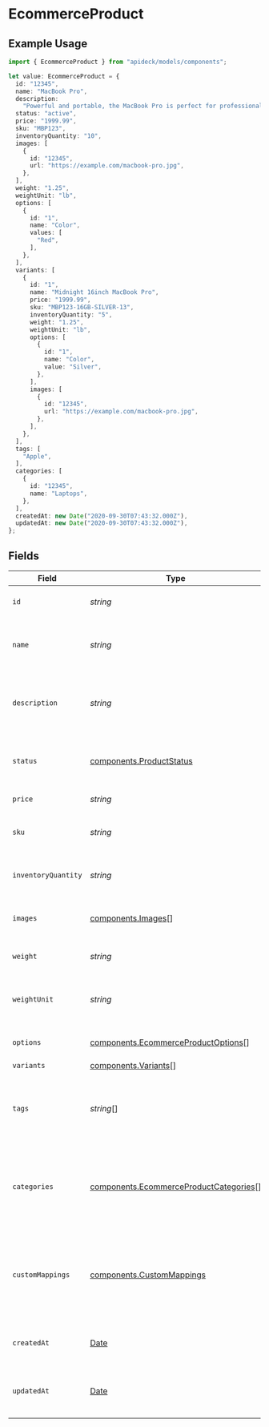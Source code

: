 # EcommerceProduct

## Example Usage

```typescript
import { EcommerceProduct } from "apideck/models/components";

let value: EcommerceProduct = {
  id: "12345",
  name: "MacBook Pro",
  description:
    "Powerful and portable, the MacBook Pro is perfect for professionals and creatives.",
  status: "active",
  price: "1999.99",
  sku: "MBP123",
  inventoryQuantity: "10",
  images: [
    {
      id: "12345",
      url: "https://example.com/macbook-pro.jpg",
    },
  ],
  weight: "1.25",
  weightUnit: "lb",
  options: [
    {
      id: "1",
      name: "Color",
      values: [
        "Red",
      ],
    },
  ],
  variants: [
    {
      id: "1",
      name: "Midnight 16inch MacBook Pro",
      price: "1999.99",
      sku: "MBP123-16GB-SILVER-13",
      inventoryQuantity: "5",
      weight: "1.25",
      weightUnit: "lb",
      options: [
        {
          id: "1",
          name: "Color",
          value: "Silver",
        },
      ],
      images: [
        {
          id: "12345",
          url: "https://example.com/macbook-pro.jpg",
        },
      ],
    },
  ],
  tags: [
    "Apple",
  ],
  categories: [
    {
      id: "12345",
      name: "Laptops",
    },
  ],
  createdAt: new Date("2020-09-30T07:43:32.000Z"),
  updatedAt: new Date("2020-09-30T07:43:32.000Z"),
};
```

## Fields

| Field                                                                                            | Type                                                                                             | Required                                                                                         | Description                                                                                      | Example                                                                                          |
| ------------------------------------------------------------------------------------------------ | ------------------------------------------------------------------------------------------------ | ------------------------------------------------------------------------------------------------ | ------------------------------------------------------------------------------------------------ | ------------------------------------------------------------------------------------------------ |
| `id`                                                                                             | *string*                                                                                         | :heavy_check_mark:                                                                               | A unique identifier for an object.                                                               | 12345                                                                                            |
| `name`                                                                                           | *string*                                                                                         | :heavy_minus_sign:                                                                               | The name of the product as it should be displayed to customers.                                  | MacBook Pro                                                                                      |
| `description`                                                                                    | *string*                                                                                         | :heavy_minus_sign:                                                                               | A detailed description of the product.                                                           | Powerful and portable, the MacBook Pro is perfect for professionals and creatives.               |
| `status`                                                                                         | [components.ProductStatus](../../models/components/productstatus.md)                             | :heavy_minus_sign:                                                                               | The current status of the product (active or archived).                                          | active                                                                                           |
| `price`                                                                                          | *string*                                                                                         | :heavy_minus_sign:                                                                               | The price of the product.                                                                        | 1999.99                                                                                          |
| `sku`                                                                                            | *string*                                                                                         | :heavy_minus_sign:                                                                               | The stock keeping unit of the product.                                                           | MBP123                                                                                           |
| `inventoryQuantity`                                                                              | *string*                                                                                         | :heavy_minus_sign:                                                                               | The quantity of the product in stock.                                                            | 10                                                                                               |
| `images`                                                                                         | [components.Images](../../models/components/images.md)[]                                         | :heavy_minus_sign:                                                                               | An array of image URLs for the product.                                                          |                                                                                                  |
| `weight`                                                                                         | *string*                                                                                         | :heavy_minus_sign:                                                                               | The weight of the product.                                                                       | 1.25                                                                                             |
| `weightUnit`                                                                                     | *string*                                                                                         | :heavy_minus_sign:                                                                               | The unit of measurement for the weight of the product.                                           | lb                                                                                               |
| `options`                                                                                        | [components.EcommerceProductOptions](../../models/components/ecommerceproductoptions.md)[]       | :heavy_minus_sign:                                                                               | An array of options for the product.                                                             |                                                                                                  |
| `variants`                                                                                       | [components.Variants](../../models/components/variants.md)[]                                     | :heavy_minus_sign:                                                                               | N/A                                                                                              |                                                                                                  |
| `tags`                                                                                           | *string*[]                                                                                       | :heavy_minus_sign:                                                                               | An array of tags for the product, used for organization and searching.                           |                                                                                                  |
| `categories`                                                                                     | [components.EcommerceProductCategories](../../models/components/ecommerceproductcategories.md)[] | :heavy_minus_sign:                                                                               | An array of categories for the product, used for organization and searching.                     |                                                                                                  |
| `customMappings`                                                                                 | [components.CustomMappings](../../models/components/custommappings.md)                           | :heavy_minus_sign:                                                                               | When custom mappings are configured on the resource, the result is included here.                |                                                                                                  |
| `createdAt`                                                                                      | [Date](https://developer.mozilla.org/en-US/docs/Web/JavaScript/Reference/Global_Objects/Date)    | :heavy_minus_sign:                                                                               | The date and time when the object was created.                                                   | 2020-09-30T07:43:32.000Z                                                                         |
| `updatedAt`                                                                                      | [Date](https://developer.mozilla.org/en-US/docs/Web/JavaScript/Reference/Global_Objects/Date)    | :heavy_minus_sign:                                                                               | The date and time when the object was last updated.                                              | 2020-09-30T07:43:32.000Z                                                                         |